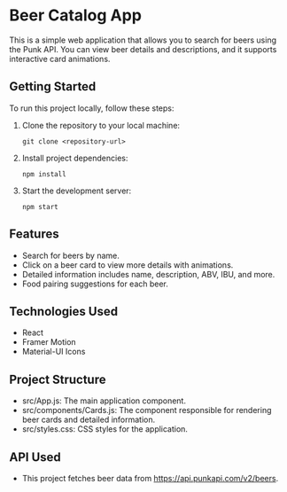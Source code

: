 # Beer Catalog App

This is a simple web application that allows you to search for beers using the Punk API. You can view beer details and descriptions, and it supports interactive card animations.

## Getting Started

To run this project locally, follow these steps:

1. Clone the repository to your local machine:

   ```shell
   git clone <repository-url>
   ```
2. Install project dependencies:
   ```
   npm install
   ```

3. Start the development server:
   ```
   npm start
   ```
## Features

- Search for beers by name.
- Click on a beer card to view more details with animations.
- Detailed information includes name, description, ABV, IBU, and more.
- Food pairing suggestions for each beer.
  
##  Technologies Used

- React
- Framer Motion
- Material-UI Icons

##  Project Structure

- src/App.js: The main application component.
- src/components/Cards.js: The component responsible for rendering beer cards and detailed information.
- src/styles.css: CSS styles for the application.

##  API Used

- This project fetches beer data from https://api.punkapi.com/v2/beers.
